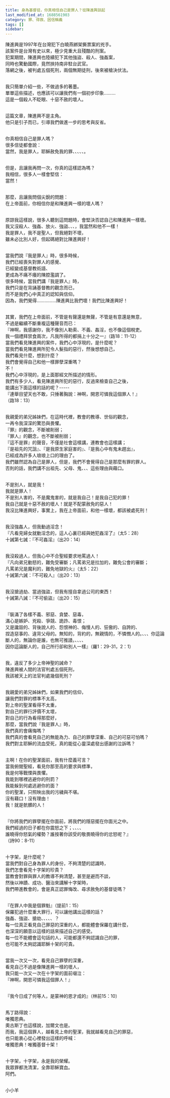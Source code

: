 ```yaml
---
title: 身為基督徒，你真相信自己是罪人？從陳進興談起
last_modified_at: 1688561903
category: 罪、得救、因信稱義
tags: []
sidebar: 
---
```


  <p>陳進興是1997年在台灣犯下白曉燕綁架撕票案的兇手。<br>
該案件是台灣有史以來，極少見重大且殘酷的刑案。<br>
犯案期間，陳進興也陸續犯下其他強盜、殺人、強姦案，<br>
同時也驚動國際，竟然挾持南非駐台武官。<br>
落網之後，被判處五個死刑，兩個無期徒刑，後來被槍決伏法。</p>

<p><br>
我只簡單介紹一些，不做過多的著墨。<br>
單單這些描述，也應該可以讓我們有一個初步印象………<br>
這是一個殺人不眨眼、十惡不赦的壞人。</p>

<p><br>
這篇文章，陳進興不是主角。<br>
他只是引子而已，引導我們做進一步的思考與反省。</p>

<p><br>
你真相信自己是罪人嗎？<br>
很多信徒都會說：<br>
當然，我是罪人，耶穌赦免我的罪、、、、、。</p>

<p><br>
但是，且讓我再問一次，你真的這樣認為嗎？<br>
我相信，很多人一樣會堅信：<br>
當然！</p>

<p><br>
那麼，且讓我問個尖銳的問題：<br>
在上帝面前，你相信你是和陳進興一樣的壞人嗎？</p>

<p><br>
原諒我這樣說，很多人聽到這問題時，會堅決否認自己和陳進興一樣壞。<br>
我又沒殺人、強姦、放火、強盜、、、，我當然和他不一樣！<br>
我是罪人，我不是聖人，但我絕對不壞，<br>
雖未必比別人好，但起碼絕對比陳進興好！</p>

<p><br>
當我們說『我是罪人』時，很多時候，<br>
我們已經喪失對罪人的感覺、<br>
已經變成基督教術語、<br>
更成為不痛不癢的陳腔濫調了。<br>
很多時候，當我們講『我是罪人』時，<br>
我們只是在背誦基督教的觀念而已，<br>
而不是我們心中真正的認知與信仰。<br>
因為，我們覺得……………陳進興比我們壞！我們比陳進興好！</p>

<p><br>
其實，我們在上帝面前，不管是有聲還是無聲，不管是有意還是無意，<br>
不過是繼續不斷重複這種聲音而已：<br>
『神啊，我感謝你，我不像別人勒索、不義、姦淫，也不像這個稅吏。<br>
我一個禮拜禁食兩次，凡我所得的都捐上十分之一』（路18：11-12）<br>
當我們看見陳進興的案件，我們心中浮現的，是什麼呢？<br>
當我們看見陳進興所犯令人髮指的惡行，然後想想自己，<br>
我們看見什麼，想到什麼？<br>
我們會覺得自己和他一樣罪孽深重嗎？<br>
不！<br>
我們心中浮現的，是上面那經文所描述的情形。<br>
我們有多少人，看見陳進興所犯的惡行，反過來檢查自己之後，<br>
能講出下面這樣的話的呢？-----<br>
『連舉目望天也不敢，只捶著胸說：神啊，開恩可憐我這個罪人！』<br>
（路18：13）</p>

<p><br>
我親愛的弟兄姊妹們，在這時代裡，教會的教導、世俗的觀念，<br>
一再令我深深的驚恐與畏懼。<br>
『罪』的觀念，不斷被削弱；<br>
『罪人』的觀念，也不斷被削弱；<br>
『這不是罪』的聲音，不僅是社會這樣講，連教會也這樣講；<br>
『是祖先的咒詛』、『是我原生家庭害的』、『是我心中有鬼未趕出』，<br>
已經成為許多人琅琅上口的理由了。<br>
我們雖然認為自己是罪人，但是，我們不會覺得自己是那麼有罪的罪人。<br>
否則的話，我們講不出祖先、父母、鬼、、、這些理由與藉口。</p>

<p><br>
不是別人，就是我！<br>
我就是罪人！<br>
不是別人害的，不是魔鬼害的，就是我自己！是我自己犯的罪！<br>
我自己就是十惡不赦的壞人！就是不配蒙赦免的惡人！<br>
我沒比陳進興好，事實上，我在上帝面前，和他一樣壞，都該被處死刑！</p>

<p><br>
我沒強姦人，但我動過淫念！<br>
『凡看見婦女就動淫念的，這人心裏已經與她犯姦淫了』（太5：28）<br>
十誡第七誡：『不可姦淫』（出20：14）</p>

<p><br>
我沒殺過人，但我心中不合聖經要求地罵過人！<br>
『凡向弟兄動怒的，難免受審斷；凡罵弟兄是拉加的，難免公會的審斷；<br>
凡罵弟兄是魔利的，難免地獄的火』（太5：22）<br>
十誡第六誡：『不可殺人』（出20：13）</p>

<p><br>
我沒搶過劫、當過強盜，但我有擅自拿過公司的東西！<br>
十誡第八誡：『不可偷盜』（出20：15）</p>

<p><br>
『裝滿了各樣不義、邪惡、貪婪、惡毒，<br>
滿心是嫉妒、兇殺、爭競、詭詐、毒恨；<br>
又是讒毀的、背後說人的、怨恨神的、侮慢人的、狂傲的、自誇的、<br>
捏造惡事的、違背父母的。無知的，背約的，無親情的，不憐憫人的。、、、你這論斷人的，無論你是誰，也無可推諉。、、、、<br>
因你這論斷人的，自己所行卻和別人一樣』（羅1：29-31，2：1）</p>

<p><br>
我，違反了多少上帝神聖的誡命？<br>
陳進興被人間的法官判處五個死刑，<br>
我該被天上的法官判處幾個死刑？</p>

<p><br>
我親愛的弟兄姊妹們，如果我們的信仰，<br>
讓我們對罪的標準不太高，<br>
對上帝的聖潔看得不太重，<br>
對自己的罪行評價不太壞，<br>
對自己的行為看得那麼好，<br>
那麼，當我們說『我是罪人』時，<br>
我們真的會痛悔嗎？<br>
我們真的會看見自己的無能為力、自己的罪孽深重、自己的可惡可怕嗎？<br>
我們對主耶穌的流血受死，真的能從心靈深處發出感謝的泣訴嗎？</p>

<p><br>
主啊！在你的聖潔面前，我有什麼義可言？<br>
當我俯閱聖經，看見你那至高的要求與標準，<br>
我是何等戰慄與畏懼。<br>
我能到哪裡逃避你的刑罰？<br>
我能躲到何處逃避你的面？<br>
你的聖潔，只照映出我的污穢與不堪。<br>
沒有藉口！沒有理由！<br>
我！就是骯髒的人！</p>

<p><br>
『你將我們的罪孽擺在你面前，將我們的隱惡擺在你面光之中。<br>
我們經過的日子都在你震怒之下；、、、、<br>
誰曉得你怒氣的權勢？誰按著你該受的敬畏曉得你的忿怒呢？』<br>
（詩90：8-11）</p>

<p><br>
十字架，是什麼呢？<br>
當我們對自己身為罪人的身份，不夠清楚的認識時，<br>
我們怎會看見十字架的珍貴？<br>
當教會對罪與罪人的教導不夠清楚，甚至是避而不談，<br>
然後以神蹟、成功、醫治來講解十字架時，<br>
我們帶進教會的，會是真正認罪悔改、尋求赦免的基督徒嗎？</p>

<p><br>
『在罪人中我是個罪魁』（提前1：15）<br>
保羅犯過什麼重大罪行，可以讓他講出這樣的話？<br>
強姦、強盜、搶劫、、、、、？<br>
每一位真正看見自己罪惡的深重的人，都能體會保羅在講什麼，<br>
也深深的願意以這樣的話來描述自己的感受。<br>
每一位不能體會這句話的人，可能都還不夠認識自己的罪，<br>
也可能不太夠認識耶穌十架的可貴。</p>

<p><br>
當我一次又一次，看見自己罪孽的深重，<br>
看見自己不過是像陳進興一樣的壞人，<br>
我只能一次又一次在十字架的面前啜泣：<br>
『神啊，開恩可憐我這個罪人！』</p>

<p><br>
『我今日成了何等人，是蒙神的恩才成的』（林前15：10）</p>

<p><br>
馬丁路得說：<br>
唯獨恩典。<br>
奧古斯丁也這樣說，加爾文也是。<br>
而我，我這個罪人，越看見上帝的聖潔，我就越看見自己的罪惡，<br>
也只能衷心從心裡發出這樣的呼喊：<br>
唯獨恩典！唯獨基督十架！</p>

<p><br>
十字架，十字架，永是我的榮耀。<br>
我眾罪都洗清潔，全靠耶穌寶血。<br>
阿們。</p>

<p><br>
小小羊<br>
&nbsp;</p>

<p>&nbsp;</p>

<p>&nbsp;</p>

<p>&nbsp;</p>
